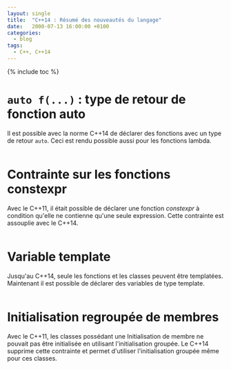 ```yaml
---
layout: single
title:  "C++14 : Résumé des nouveautés du langage"
date:   2000-07-13 16:00:00 +0100
categories:
  - blog
tags:
  - C++, C++14
---
```


{% include toc %}

# `auto f(...)` : type de retour de fonction auto
Il est possible avec la norme C++14 de déclarer des fonctions avec un type de
retour `auto`. Ceci est rendu possible aussi pour les fonctions lambda.

```cpp
```

# Contrainte sur les fonctions constexpr
Avec le C++11, il était possible de déclarer une fonction *constexpr* à
condition qu'elle ne contienne qu'une seule expression. Cette contrainte est
assouplie avec le C++14.

```cpp
```

# Variable template
Jusqu'au C++14, seule les fonctions et les classes peuvent être templatées.
Maintenant il est possible de déclarer des variables de type template.

```cpp
```

# Initialisation regroupée de membres
Avec le C++11, les classes possédant une Initialisation de membre ne pouvait
pas être initialisée en utilisant l'initialisation groupée.
Le C++14 supprime cette contrainte et permet d'utiliser l'initialisation groupée
même pour ces classes.

```cpp
```
